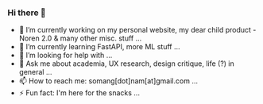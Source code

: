### Hi there 👋

- 🔭 I’m currently working on my personal website, my dear child product - Noren 2.0 & many other misc. stuff ...
- 🌱 I’m currently learning FastAPI, more ML stuff ...
- 🤔 I’m looking for help with ...
- 💬 Ask me about academia, UX research, design critique, life (?) in general ...
- 📫 How to reach me: somang[dot]nam[at]gmail.com ...
- ⚡ Fun fact: I'm here for the snacks ...

